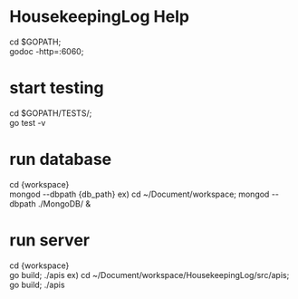 # HousekeepingLog Help
cd $GOPATH;<br>
godoc -http=:6060;

# start testing
cd $GOPATH/TESTS/;<br>
go test -v

# run database
cd {workspace}<br>
mongod --dbpath {db_path}
ex) cd ~/Document/workspace;
mongod --dbpath ./MongoDB/ &

# run server
cd {workspace}<br>
go build; ./apis
ex) cd ~/Document/workspace/HousekeepingLog/src/apis;
go build; ./apis
